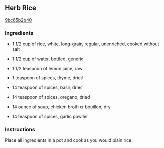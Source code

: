 ## Herb Rice

[9bc65b2b40](http://www.food.com/recipe/herb-rice-494578)

### Ingredients

 - 1 1/2 cup of rice, white, long-grain, regular, unenriched, cooked without salt

 - 1 1/2 cup of water, bottled, generic

 - 1 1/2 teaspoon of lemon juice, raw

 - 1 teaspoon of spices, thyme, dried

 - 14 teaspoon of spices, basil, dried

 - 14 teaspoon of spices, oregano, dried

 - 14 ounce of soup, chicken broth or bouillon, dry

 - 14 teaspoon of spices, garlic powder

### Instructions

Place all ingredients in a pot and cook as you would plain rice.